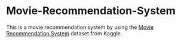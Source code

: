 # Movie-Recommendation-System
This is a movie recommendation system by using the [Movie Recommendation System](https://www.kaggle.com/datasets/parasharmanas/movie-recommendation-system) dataset from Kaggle.
